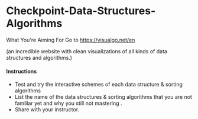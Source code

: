 # Checkpoint-Data-Structures-Algorithms
What You're Aiming For
Go to https://visualgo.net/en 

(an incredible website with clean visualizations of all kinds of data structures and algorithms.)

#### Instructions
- Test and try the interactive schemes of each data structure & sorting algorithms
- List the name of the data structures  & sorting algorithms that you are not  familiar yet and why you still not mastering .
- Share with your instructor.